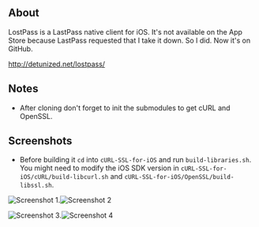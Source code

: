 ## About

LostPass is a LastPass native client for iOS. It's not available on the App Store because LastPass requested that I take it down. So I did. Now it's on GitHub.

http://detunized.net/lostpass/

## Notes

* After cloning don't forget to init the submodules to get cURL and OpenSSL.

## Screenshots

* Before building it `cd` into `cURL-SSL-for-iOS` and run `build-libraries.sh`. You might need to modify the iOS SDK version in `cURL-SSL-for-iOS/cURL/build-libcurl.sh` and `cURL-SSL-for-iOS/OpenSSL/build-libssl.sh`.

![Screenshot 1](https://raw.github.com/detunized/lostpass/master/website/images/screenshot1.png).![Screenshot 2](https://raw.github.com/detunized/lostpass/master/website/images/screenshot2.png)

![Screenshot 3](https://raw.github.com/detunized/lostpass/master/website/images/screenshot3.png).![Screenshot 4](https://raw.github.com/detunized/lostpass/master/website/images/screenshot4.png)